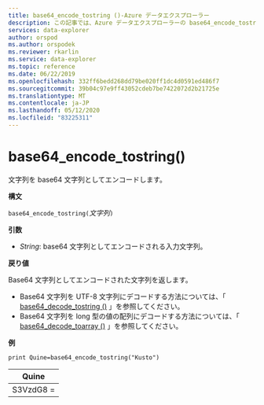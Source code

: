 ```yaml
---
title: base64_encode_tostring ()-Azure データエクスプローラー
description: この記事では、Azure データエクスプローラーの base64_encode_tostring () について説明します。
services: data-explorer
author: orspod
ms.author: orspodek
ms.reviewer: rkarlin
ms.service: data-explorer
ms.topic: reference
ms.date: 06/22/2019
ms.openlocfilehash: 332ff6bedd268dd79be020ff1dc4d0591ed486f7
ms.sourcegitcommit: 39b04c97e9ff43052cdeb7be7422072d2b21725e
ms.translationtype: MT
ms.contentlocale: ja-JP
ms.lasthandoff: 05/12/2020
ms.locfileid: "83225311"
---
```

# <a name="base64_encode_tostring"></a>base64_encode_tostring()

文字列を base64 文字列としてエンコードします。

**構文**

`base64_encode_tostring(`*文字列*`)`

**引数**

* *String*: base64 文字列としてエンコードされる入力文字列。

**戻り値**

Base64 文字列としてエンコードされた文字列を返します。

* Base64 文字列を UTF-8 文字列にデコードする方法については、「 [base64_decode_tostring ()](base64_decode_tostringfunction.md) 」を参照してください。
* Base64 文字列を long 型の値の配列にデコードする方法については、「 [base64_decode_toarray ()](base64_decode_toarrayfunction.md) 」を参照してください。


**例**

<!-- csl: https://help.kusto.windows.net:443/Samples -->
```kusto
print Quine=base64_encode_tostring("Kusto")
```

|Quine   |
|--------|
|S3VzdG8 =|
